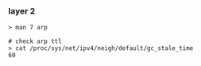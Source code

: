 ### layer 2
```shell
> man 7 arp

# check arp ttl
> cat /proc/sys/net/ipv4/neigh/default/gc_stale_time
60
```

